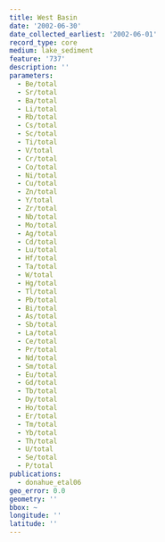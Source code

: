```yaml
---
title: West Basin
date: '2002-06-30'
date_collected_earliest: '2002-06-01'
record_type: core
medium: lake_sediment
feature: '737'
description: ''
parameters:
  - Be/total
  - Sr/total
  - Ba/total
  - Li/total
  - Rb/total
  - Cs/total
  - Sc/total
  - Ti/total
  - V/total
  - Cr/total
  - Co/total
  - Ni/total
  - Cu/total
  - Zn/total
  - Y/total
  - Zr/total
  - Nb/total
  - Mo/total
  - Ag/total
  - Cd/total
  - Lu/total
  - Hf/total
  - Ta/total
  - W/total
  - Hg/total
  - Tl/total
  - Pb/total
  - Bi/total
  - As/total
  - Sb/total
  - La/total
  - Ce/total
  - Pr/total
  - Nd/total
  - Sm/total
  - Eu/total
  - Gd/total
  - Tb/total
  - Dy/total
  - Ho/total
  - Er/total
  - Tm/total
  - Yb/total
  - Th/total
  - U/total
  - Se/total
  - P/total
publications:
  - donahue_etal06
geo_error: 0.0
geometry: ''
bbox: ~
longitude: ''
latitude: ''
---
```

